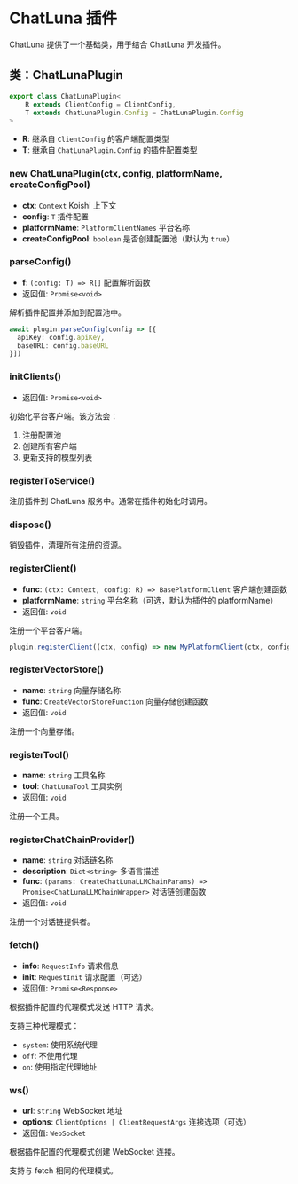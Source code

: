 # ChatLuna 插件

ChatLuna 提供了一个基础类，用于结合 ChatLuna 开发插件。

## 类：ChatLunaPlugin

```typescript
export class ChatLunaPlugin<
    R extends ClientConfig = ClientConfig,
    T extends ChatLunaPlugin.Config = ChatLunaPlugin.Config
>
```

- **R**: 继承自 `ClientConfig` 的客户端配置类型
- **T**: 继承自 `ChatLunaPlugin.Config` 的插件配置类型

### new ChatLunaPlugin(ctx, config, platformName, createConfigPool)

- **ctx**: `Context` Koishi 上下文
- **config**: `T` 插件配置
- **platformName**: `PlatformClientNames` 平台名称
- **createConfigPool**: `boolean` 是否创建配置池（默认为 `true`）

### parseConfig()

- **f**: `(config: T) => R[]` 配置解析函数
- 返回值: `Promise<void>`

解析插件配置并添加到配置池中。

```typescript
await plugin.parseConfig(config => [{
  apiKey: config.apiKey,
  baseURL: config.baseURL
}])
```

### initClients()

- 返回值: `Promise<void>`

初始化平台客户端。该方法会：

1. 注册配置池
2. 创建所有客户端
3. 更新支持的模型列表

### registerToService()

注册插件到 ChatLuna 服务中。通常在插件初始化时调用。

### dispose()

销毁插件，清理所有注册的资源。

### registerClient()

- **func**: `(ctx: Context, config: R) => BasePlatformClient` 客户端创建函数
- **platformName**: `string` 平台名称（可选，默认为插件的 platformName）
- 返回值: `void`

注册一个平台客户端。

```typescript
plugin.registerClient((ctx, config) => new MyPlatformClient(ctx, config))
```

### registerVectorStore()

- **name**: `string` 向量存储名称
- **func**: `CreateVectorStoreFunction` 向量存储创建函数
- 返回值: `void`

注册一个向量存储。

### registerTool()

- **name**: `string` 工具名称
- **tool**: `ChatLunaTool` 工具实例
- 返回值: `void`

注册一个工具。

### registerChatChainProvider()

- **name**: `string` 对话链名称
- **description**: `Dict<string>` 多语言描述
- **func**: `(params: CreateChatLunaLLMChainParams) => Promise<ChatLunaLLMChainWrapper>` 对话链创建函数
- 返回值: `void`

注册一个对话链提供者。

### fetch()

- **info**: `RequestInfo` 请求信息
- **init**: `RequestInit` 请求配置（可选）
- 返回值: `Promise<Response>`

根据插件配置的代理模式发送 HTTP 请求。

支持三种代理模式：

- `system`: 使用系统代理
- `off`: 不使用代理
- `on`: 使用指定代理地址

### ws()

- **url**: `string` WebSocket 地址
- **options**: `ClientOptions | ClientRequestArgs` 连接选项（可选）
- 返回值: `WebSocket`

根据插件配置的代理模式创建 WebSocket 连接。

支持与 fetch 相同的代理模式。